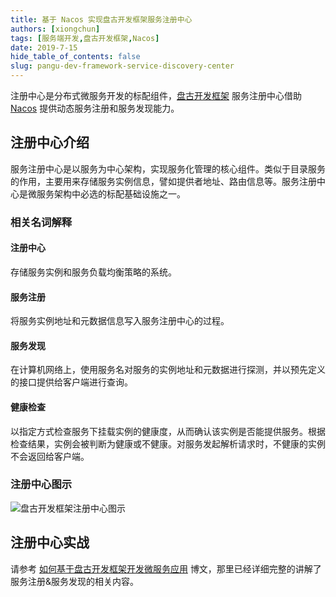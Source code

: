 ```yaml
---
title: 基于 Nacos 实现盘古开发框架服务注册中心
authors: [xiongchun]
tags: [服务端开发,盘古开发框架,Nacos]
date: 2019-7-15
hide_table_of_contents: false
slug: pangu-dev-framework-service-discovery-center
---
```


注册中心是分布式微服务开发的标配组件，[盘古开发框架](https://pulanos.gitee.io/pangu-framework) 服务注册中心借助 [Nacos](https://nacos.io/en-us/index.html) 提供动态服务注册和服务发现能力。

<!--truncate-->

## 注册中心介绍

服务注册中心是以服务为中心架构，实现服务化管理的核心组件。类似于目录服务的作用，主要用来存储服务实例信息，譬如提供者地址、路由信息等。服务注册中心是微服务架构中必选的标配基础设施之一。

### 相关名词解释
#### 注册中心
存储服务实例和服务负载均衡策略的系统。
#### 服务注册
将服务实例地址和元数据信息写入服务注册中心的过程。
#### 服务发现
在计算机网络上，使用服务名对服务的实例地址和元数据进行探测，并以预先定义的接口提供给客户端进行查询。
#### 健康检查
以指定方式检查服务下挂载实例的健康度，从而确认该实例是否能提供服务。根据检查结果，实例会被判断为健康或不健康。对服务发起解析请求时，不健康的实例不会返回给客户端。

### 注册中心图示
![盘古开发框架注册中心图示](/resources/doc/8-pangu-framework-nacos.png)

## 注册中心实战
请参考 [如何基于盘古开发框架开发微服务应用](./pangu-dev-framework-create-microservice) 博文，那里已经详细完整的讲解了服务注册&服务发现的相关内容。